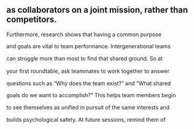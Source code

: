 ## as collaborators on a joint mission, rather than competitors.

Furthermore, research shows that having a common purpose

and goals are vital to team performance. Intergenerational teams

can struggle more than most to ﬁnd that shared ground. So at

your ﬁrst roundtable, ask teammates to work together to answer

questions such as “Why does the team exist?” and “What shared

goals do we want to accomplish?” This helps team members begin

to see themselves as uniﬁed in pursuit of the same interests and

builds psychological safety. At future sessions, remind them of
